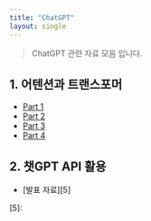 ```yaml
---
title: "ChatGPT"
layout: single
---
```


> ChatGPT 관련 자료 모음 입니다.

## 1. 어텐션과 트랜스포머
* [Part 1][1]
* [Part 2][2]
* [Part 3][3]
* [Part 4][4]
## 2. 챗GPT API 활용
* [발표 자료][5]

[1]: https://youtu.be/Wp4hRuwiN3I
[2]: https://youtu.be/x0mwvV1R4oQ
[3]: https://youtu.be/41KcONN3ok0
[4]: https://youtu.be/4xF7D5Bo53c
[5]: 
